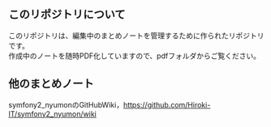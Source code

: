 ## このリポジトリについて

このリポジトリは、編集中のまとめノートを管理するために作られたリポジトリです。  
作成中のノートを随時PDF化していますので、pdfフォルダからご覧ください。


## 他のまとめノート
symfony2_nyumonのGitHubWiki，https://github.com/Hiroki-IT/symfony2_nyumon/wiki

